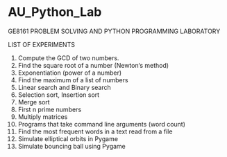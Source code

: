# AU_Python_Lab
GE8161 PROBLEM SOLVING AND PYTHON PROGRAMMING LABORATORY


LIST OF EXPERIMENTS
1. Compute the GCD of two numbers.
2. Find the square root of a number (Newton‘s method)
3. Exponentiation (power of a number)
4. Find the maximum of a list of numbers
5. Linear search and Binary search
6. Selection sort, Insertion sort
7. Merge sort
8. First n prime numbers
9. Multiply matrices
10. Programs that take command line arguments (word count)
11. Find the most frequent words in a text read from a file
12. Simulate elliptical orbits in Pygame
13. Simulate bouncing ball using Pygame
